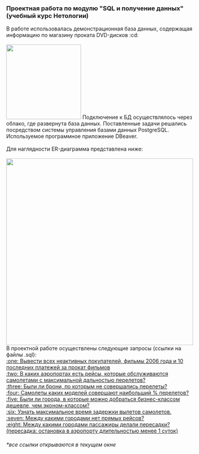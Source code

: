 <h3> Проектная работа по модулю "SQL и получение данных" (учебный курс Нетологии) </h3>
В работе использовалась демонстрационная база данных, содержащая информацию по магазину проката DVD-дисков :cd:<br>
<br>
<img src="https://user-images.githubusercontent.com/63310859/185807045-309e0a92-544b-4507-8318-dd31c930f0ca.jpg" height="200"/>
Подключение к БД осуществлялось через облако, где развернута база данных. Поставленные задачи решались посредством системы управления базами данных PostgreSQL. Используемое программное приложение DBeaver.<br>
<br>
Для наглядности ER-диаграмма представлена ниже:<br>
<br>
<img src="https://user-images.githubusercontent.com/63310859/185806836-3ff2bcb9-1354-4e48-8348-e53cc89b6faa.jpg" height="500"/>
<br>
В проектной работе осуществлены следующие запросы (ссылки на файлы .sql):<br>
<a href="https://github.com/janesheshera/DVD_rental_SQL/blob/main/1_rental.sql"> :one: Вывести всех неактивных покупателей, фильмы 2006 года и 10 последних платежей за прокат фильмов</a><br>
<a href="https://github.com/janesheshera/Air_flights_SQL/blob/main/2_max_fly_distance.sql"> :two: В каких аэропортах есть рейсы, которые обслуживаются самолетами с максимальной дальностью перелетов?</a><br>
<a href="https://github.com/janesheshera/Air_flights_SQL/blob/main/3_booking_but_not_fly.sql"> :three: Были ли брони, по которым не совершались перелеты?</a><br>
<a href="https://github.com/janesheshera/Air_flights_SQL/blob/main/4_fly_procent.sql"> :four: Самолеты каких моделей совершают наибольший % перелетов?</a><br>
<a href="https://github.com/janesheshera/Air_flights_SQL/blob/main/5_business_expensive.sql"> :five: Были ли города, в которые можно добраться бизнес-классом дешевле, чем эконом-классом?</a><br>
<a href="https://github.com/janesheshera/Air_flights_SQL/blob/main/6_delay_aircrafts.sql"> :six: Узнать максимальное время задержки вылетов самолетов.</a><br>
<a href="https://github.com/janesheshera/Air_flights_SQL/blob/main/7_qty_flights_in_one_ticket.sql"> :seven: Между какими городами нет прямых рейсов?</a><br>
<a href="https://github.com/janesheshera/Air_flights_SQL/blob/main/8_peresadki.sql"> :eight: Между какими городами пассажиры делали пересадки? (пересадка: остановка в аэропорту длительностью менее 1 суток)</a>
<h6>*все ссылки открываются в текущем окне</h6>
